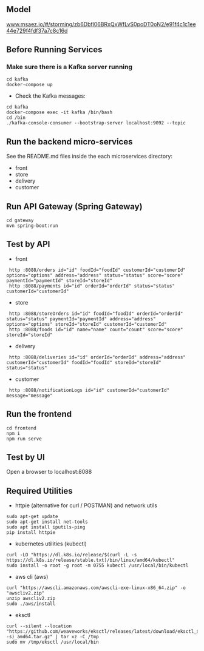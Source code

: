 # 

## Model
www.msaez.io/#/storming/zb6Dbfl06BRxQxWfLvS0poDT0oN2/e91f4c1c1ee44e729f4fdf37a7c8c16d

## Before Running Services
### Make sure there is a Kafka server running
```
cd kafka
docker-compose up
```
- Check the Kafka messages:
```
cd kafka
docker-compose exec -it kafka /bin/bash
cd /bin
./kafka-console-consumer --bootstrap-server localhost:9092 --topic
```

## Run the backend micro-services
See the README.md files inside the each microservices directory:

- front
- store
- delivery
- customer


## Run API Gateway (Spring Gateway)
```
cd gateway
mvn spring-boot:run
```

## Test by API
- front
```
 http :8088/orders id="id" foodId="foodId" customerId="customerId" options="options" address="address" status="status" score="score" paymentId="paymentId" storeId="storeId" 
 http :8088/payments id="id" orderId="orderId" status="status" customerId="customerId" 
```
- store
```
 http :8088/storeOrders id="id" foodId="foodId" orderId="orderId" status="status" paymentId="paymentId" address="address" options="options" storeId="storeId" customerId="customerId" 
 http :8088/foods id="id" name="name" count="count" score="score" storeId="storeId" 
```
- delivery
```
 http :8088/deliveries id="id" orderId="orderId" address="address" customerId="customerId" foodId="foodId" storeId="storeId" status="status" 
```
- customer
```
 http :8088/notificationLogs id="id" customerId="customerId" message="message" 
```


## Run the frontend
```
cd frontend
npm i
npm run serve
```

## Test by UI
Open a browser to localhost:8088

## Required Utilities

- httpie (alternative for curl / POSTMAN) and network utils
```
sudo apt-get update
sudo apt-get install net-tools
sudo apt install iputils-ping
pip install httpie
```

- kubernetes utilities (kubectl)
```
curl -LO "https://dl.k8s.io/release/$(curl -L -s https://dl.k8s.io/release/stable.txt)/bin/linux/amd64/kubectl"
sudo install -o root -g root -m 0755 kubectl /usr/local/bin/kubectl
```

- aws cli (aws)
```
curl "https://awscli.amazonaws.com/awscli-exe-linux-x86_64.zip" -o "awscliv2.zip"
unzip awscliv2.zip
sudo ./aws/install
```

- eksctl 
```
curl --silent --location "https://github.com/weaveworks/eksctl/releases/latest/download/eksctl_$(uname -s)_amd64.tar.gz" | tar xz -C /tmp
sudo mv /tmp/eksctl /usr/local/bin
```

